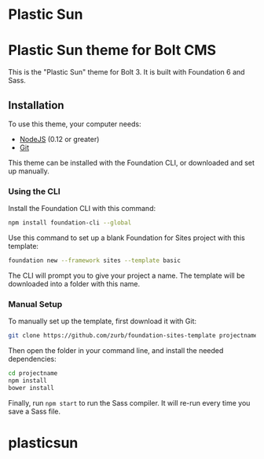 Plastic Sun
=========

# Plastic Sun theme for Bolt CMS

This is the "Plastic Sun" theme for Bolt 3. It is built with Foundation 6 and Sass.


## Installation



To use this theme, your computer needs:

- [NodeJS](https://nodejs.org/en/) (0.12 or greater)
- [Git](https://git-scm.com/)

This theme can be installed with the Foundation CLI, or downloaded and set up manually.

### Using the CLI

Install the Foundation CLI with this command:

```bash
npm install foundation-cli --global
```

Use this command to set up a blank Foundation for Sites project with this template:

```bash
foundation new --framework sites --template basic
```

The CLI will prompt you to give your project a name. The template will be downloaded into a folder with this name.

### Manual Setup

To manually set up the template, first download it with Git:

```bash
git clone https://github.com/zurb/foundation-sites-template projectname
```

Then open the folder in your command line, and install the needed dependencies:

```bash
cd projectname
npm install
bower install
```

Finally, run `npm start` to run the Sass compiler. It will re-run every time you save a Sass file.
# plasticsun
